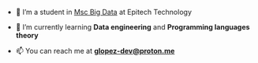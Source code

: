 - 🏫 I’m a student in [Msc Big Data](https://www.epitech.eu/formation-alternance/master-of-science-post-bac3/?utm_source=google&utm_medium=cpc&utm_campaign=20775344522&utm_content=156560137420&utm_term=&gad_source=1&gclid=Cj0KCQiA_9u5BhCUARIsABbMSPuccZw5aCVS6kPw92Hq0q2t0RPrS2Pnc9xFXHcuTsSic4gG9OHwvFYaAuVuEALw_wcB) at Epitech Technology

- 🌱 I’m currently learning **Data engineering** and **Programming languages theory**
- 📫 You can reach me at **glopez-dev@proton.me**




